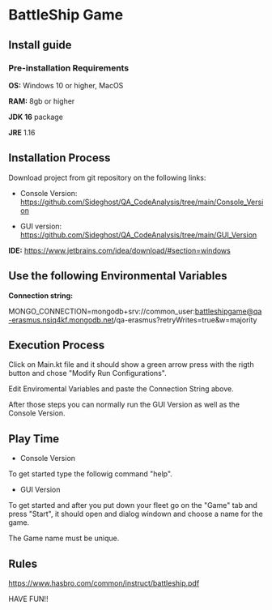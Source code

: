 # BattleShip Game

## Install guide

### Pre-installation Requirements

**OS:** Windows 10 or higher, MacOS

**RAM:** 8gb or higher 

**JDK 16** package 

**JRE** 1.16



## Installation Process

Download project from git repository on the following links:

* Console Version: https://github.com/Sideghost/QA_CodeAnalysis/tree/main/Console_Version 

* GUI version: https://github.com/Sideghost/QA_CodeAnalysis/tree/main/GUI_Version 



**IDE:** https://www.jetbrains.com/idea/download/#section=windows 



## Use the following Environmental Variables 

**Connection string:** 

MONGO_CONNECTION=mongodb+srv://common_user:battleshipgame@qa-erasmus.nsiq4kf.mongodb.net/qa-erasmus?retryWrites\=true&w\=majority


## Execution Process ##

Click on Main.kt file and it should show a green arrow press with the rigth button and chose "Modify Run Configurations".

Edit Enviromental Variables and paste the Connection String above.

After those steps you can normally run the GUI Version as well as the Console Version.


## Play Time ##

* Console Version

To get started type the followig command "help".

* GUI Version

To get started and after you put down your fleet go on the "Game" tab and press "Start", it should open and dialog windown and choose a name for the game.

The Game name must be unique.


## Rules ##

https://www.hasbro.com/common/instruct/battleship.pdf

HAVE FUN!!
